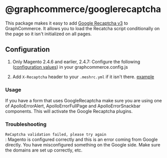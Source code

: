 # @graphcommerce/googlerecaptcha

This package makes it easy to add
[Google Recaptcha v3](https://developers.google.com/recaptcha/docs/v3) to
GraphCommerce. It allows you to load the Recatcha script conditionally on the
page so it isn't initialized on all pages.

## Configuration

1. Only Magento 2.4.6 and earlier, 2.4.7: Configure the following
   ([configuration values](./Config.graphqls)) in your graphcommerce.config.js

2. Add `X-Recaptcha` header to your `.meshrc.yml` if it isn't there.
   [example](../../examples/magento-graphcms/.meshrc.yml)

### Usage

If you have a form that uses GoogleRecaptcha make sure you are using one of
ApolloErrorAlert, ApolloErrorFullPage and ApolloErrorSnackbar components. This
will activate the Google Recaptcha plugins.

### Troubleshooting

`ReCaptcha validation failed, please try again`  
: Magento is configured correctly and this is an error coming from Google
directly. You have misconfigured something on the Google side. Make sure the
domains are set up correctly, etc.
